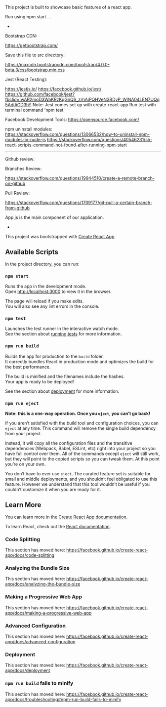 

This project is built to showcase basic features of a react app.

Run using npm start
...

-
Bootstrap CDN:

https://getbootstrap.com/

Save this file to src directory:

https://maxcdn.bootstrapcdn.com/bootstrap/4.0.0-beta.3/css/bootstrap.min.css

Jest (React Testing):

https://jestjs.io/ https://facebook.github.io/jest/ https://github.com/facebook/jest?fbclid=IwAR2moD3WaKRzKqGnQS_zrhAiPQHVeN3BDyP_WlNA04LEN7UQq5AdiACD3hY Note: Jest comes set up with create-react-app Run test with terminal command 'npm test'

Facebook Development Tools: https://opensource.facebook.com/

npm uninstall modules: https://stackoverflow.com/questions/13066532/how-to-uninstall-npm-modules-in-node-js
https://stackoverflow.com/questions/40546231/sh-react-scripts-command-not-found-after-running-npm-start

- - -

Github review:

Branches Review:

https://stackoverflow.com/questions/19944510/create-a-remote-branch-on-github

Pull Review:

https://stackoverflow.com/questions/1709177/git-pull-a-certain-branch-from-github

App.js is the main component of our application.

-

This project was bootstrapped with [Create React App](https://github.com/facebook/create-react-app).

## Available Scripts

In the project directory, you can run:

### `npm start`

Runs the app in the development mode.<br>
Open [http://localhost:3000](http://localhost:3000) to view it in the browser.

The page will reload if you make edits.<br>
You will also see any lint errors in the console.

### `npm test`

Launches the test runner in the interactive watch mode.<br>
See the section about [running tests](https://facebook.github.io/create-react-app/docs/running-tests) for more information.

### `npm run build`

Builds the app for production to the `build` folder.<br>
It correctly bundles React in production mode and optimizes the build for the best performance.

The build is minified and the filenames include the hashes.<br>
Your app is ready to be deployed!

See the section about [deployment](https://facebook.github.io/create-react-app/docs/deployment) for more information.

### `npm run eject`

**Note: this is a one-way operation. Once you `eject`, you can’t go back!**

If you aren’t satisfied with the build tool and configuration choices, you can `eject` at any time. This command will remove the single build dependency from your project.

Instead, it will copy all the configuration files and the transitive dependencies (Webpack, Babel, ESLint, etc) right into your project so you have full control over them. All of the commands except `eject` will still work, but they will point to the copied scripts so you can tweak them. At this point you’re on your own.

You don’t have to ever use `eject`. The curated feature set is suitable for small and middle deployments, and you shouldn’t feel obligated to use this feature. However we understand that this tool wouldn’t be useful if you couldn’t customize it when you are ready for it.

## Learn More

You can learn more in the [Create React App documentation](https://facebook.github.io/create-react-app/docs/getting-started).

To learn React, check out the [React documentation](https://reactjs.org/).

### Code Splitting

This section has moved here: https://facebook.github.io/create-react-app/docs/code-splitting

### Analyzing the Bundle Size

This section has moved here: https://facebook.github.io/create-react-app/docs/analyzing-the-bundle-size

### Making a Progressive Web App

This section has moved here: https://facebook.github.io/create-react-app/docs/making-a-progressive-web-app

### Advanced Configuration

This section has moved here: https://facebook.github.io/create-react-app/docs/advanced-configuration

### Deployment

This section has moved here: https://facebook.github.io/create-react-app/docs/deployment

### `npm run build` fails to minify

This section has moved here: https://facebook.github.io/create-react-app/docs/troubleshooting#npm-run-build-fails-to-minify
